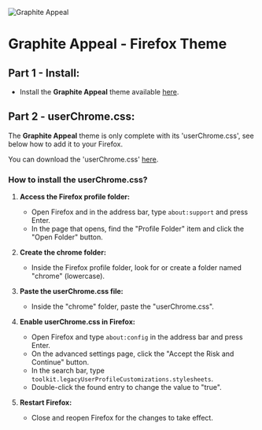 ![Graphite Appeal](https://i.imgur.com/7sJW60F.png)

# Graphite Appeal - Firefox Theme

## Part 1 - Install:

- Install the **Graphite Appeal** theme available [here](https://addons.mozilla.org/en-US/firefox/addon/graphite-appeal/).

## Part 2 - userChrome.css:

The **Graphite Appeal** theme is only complete with its 'userChrome.css', see below how to add it to your Firefox.

You can download the 'userChrome.css' [here](https://github.com/wandersons13/Graphite-Appeal/releases).

### How to install the userChrome.css?

1. **Access the Firefox profile folder:**
   - Open Firefox and in the address bar, type `about:support` and press Enter.
   - In the page that opens, find the "Profile Folder" item and click the "Open Folder" button.

2. **Create the chrome folder:**
   - Inside the Firefox profile folder, look for or create a folder named "chrome" (lowercase).

3. **Paste the userChrome.css file:**
   - Inside the "chrome" folder, paste the "userChrome.css".

4. **Enable userChrome.css in Firefox:**
   - Open Firefox and type `about:config` in the address bar and press Enter.
   - On the advanced settings page, click the "Accept the Risk and Continue" button.
   - In the search bar, type `toolkit.legacyUserProfileCustomizations.stylesheets`.
   - Double-click the found entry to change the value to "true".

5. **Restart Firefox:**
   - Close and reopen Firefox for the changes to take effect.

